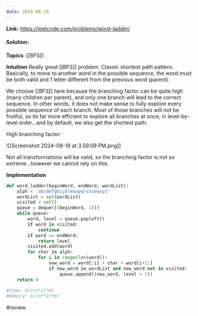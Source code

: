 ```yaml
---
date: 2024-08-19
---
```

**Link:** https://leetcode.com/problems/word-ladder/
#### Solution:

**Topics**: [[BFS]]

**Intuition**
Really great [[BFS]] problem. Classic shortest path pattern. Basically, to move to another word in the possible sequence, the word must be both valid and 1 letter different from the previous word (parent). 

We choose [[BFS]] here because the branching factor can be quite high (many children per parent), and only one branch will lead to the correct sequence. In other words, it does not make sense to fully explore every possible sequence of each branch. Most of those branches will not be fruitful, so its far more efficient to explore all branches at once, in level-by-level order...and by default, we also get the shortest path. 

High branching factor:

![[Screenshot 2024-08-19 at 3.59.09 PM.png]]

Not all transformations will be valid, so the branching factor is not so extreme...however we cannot rely on this. 

**Implementation**
```python
def word_ladder(beginWord, endWord, wordList):
	alph = 'abcdefghijklmnopqrstuvwxyz'
	wordList = set(wordList)
	visited = set()
	queue = deque([(beginWord, 1)])
	while queue:
		word, level = queue.popleft()	
		if word in visited:
			continue
		if word == endWord:
			return level
		visited.add(word)
		for char in alph:
			for i in range(len(word)):
				new_word = word[:i] + char + word[i+1:]
				if new_word in wordList and new_word not in visited:
					queue.append((new_word, level + 1))
	return 0
	
#time: o((n**2)*m) 
#memory: o((n**2)*m)
```


#review 


